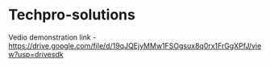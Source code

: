 # Techpro-solutions


Vedio demonstration link - https://drive.google.com/file/d/19qJQEjyMMw1FSOgsux8q0rx1FrGgXPfJ/view?usp=drivesdk
